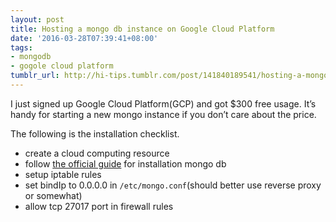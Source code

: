 ```yaml
---
layout: post
title: Hosting a mongo db instance on Google Cloud Platform
date: '2016-03-28T07:39:41+08:00'
tags:
- mongodb
- gogole cloud platform
tumblr_url: http://hi-tips.tumblr.com/post/141840189541/hosting-a-mongo-db-instance-on-google-cloud
---
```


I just signed up Google Cloud Platform(GCP) and got $300 free usage. It’s handy for starting a new mongo instance if you don’t care about the price.

The following is the installation checklist.

- create a cloud computing resource
- follow [the official guide][1] for installation mongo db
- setup iptable rules
- set bindIp to 0.0.0.0 in `/etc/mongo.conf`(should better use reverse proxy or somewhat)
- allow tcp 27017 port in firewall rules

[1]: https://docs.mongodb.com/manual/tutorial/install-mongodb-on-ubuntu/

